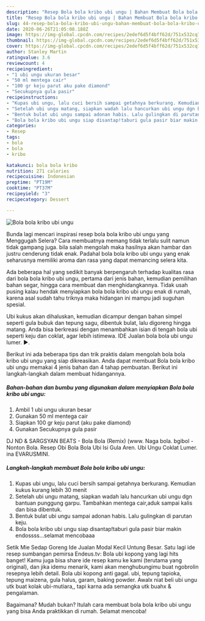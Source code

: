 ```yaml
---
description: "Resep Bola bola kribo ubi ungu | Bahan Membuat Bola bola kribo ubi ungu Yang Sedap"
title: "Resep Bola bola kribo ubi ungu | Bahan Membuat Bola bola kribo ubi ungu Yang Sedap"
slug: 44-resep-bola-bola-kribo-ubi-ungu-bahan-membuat-bola-bola-kribo-ubi-ungu-yang-sedap
date: 2020-06-26T21:05:08.188Z
image: https://img-global.cpcdn.com/recipes/2edef6d5f4bff62d/751x532cq70/bola-bola-kribo-ubi-ungu-foto-resep-utama.jpg
thumbnail: https://img-global.cpcdn.com/recipes/2edef6d5f4bff62d/751x532cq70/bola-bola-kribo-ubi-ungu-foto-resep-utama.jpg
cover: https://img-global.cpcdn.com/recipes/2edef6d5f4bff62d/751x532cq70/bola-bola-kribo-ubi-ungu-foto-resep-utama.jpg
author: Stanley Martin
ratingvalue: 3.6
reviewcount: 4
recipeingredient:
- "1 ubi ungu ukuran besar"
- "50 ml mentega cair"
- "100 gr keju parut aku pake diamond"
- "Secukupnya gula pasir"
recipeinstructions:
- "Kupas ubi ungu, lalu cuci bersih sampai getahnya berkurang. Kemudian kukus kurang lebih 30 menit"
- "Setelah ubi ungu matang, siapkan wadah lalu hancurkan ubi ungu dgn bantuan punggung garpu. Tambahkan mentega cair,aduk sampai kalis dan bisa dibentuk."
- "Bentuk bulat ubi ungu sampai adonan habis. Lalu gulingkan di parutan keju."
- "Bola bola kribo ubi ungu siap disantap!taburi gula pasir biar makin endossss...selamat mencobaaa"
categories:
- Resep
tags:
- bola
- bola
- kribo

katakunci: bola bola kribo 
nutrition: 271 calories
recipecuisine: Indonesian
preptime: "PT19M"
cooktime: "PT37M"
recipeyield: "3"
recipecategory: Dessert

---
```



![Bola bola kribo ubi ungu](https://img-global.cpcdn.com/recipes/2edef6d5f4bff62d/751x532cq70/bola-bola-kribo-ubi-ungu-foto-resep-utama.jpg)

Bunda lagi mencari inspirasi resep bola bola kribo ubi ungu yang Menggugah Selera? Cara membuatnya memang tidak terlalu sulit namun tidak gampang juga. bila salah mengolah maka hasilnya akan hambar dan justru cenderung tidak enak. Padahal bola bola kribo ubi ungu yang enak seharusnya memiliki aroma dan rasa yang dapat memancing selera kita.

Ada beberapa hal yang sedikit banyak berpengaruh terhadap kualitas rasa dari bola bola kribo ubi ungu, pertama dari jenis bahan, kemudian pemilihan bahan segar, hingga cara membuat dan menghidangkannya. Tidak usah pusing kalau hendak menyiapkan bola bola kribo ubi ungu enak di rumah, karena asal sudah tahu triknya maka hidangan ini mampu jadi suguhan spesial.

Ubi kukus akan dihaluskan, kemudian dicampur dengan bahan simpel seperti gula bubuk dan tepung sagu, dibentuk bulat, lalu digoreng hingga matang. Anda bisa berkreasi dengan menambahkan isian di tengah bola ubi seperti keju dan coklat, agar lebih istimewa. IDE Jualan bola bola ubi ungu lumer. ►.


Berikut ini ada beberapa tips dan trik praktis dalam mengolah bola bola kribo ubi ungu yang siap dikreasikan. Anda dapat membuat Bola bola kribo ubi ungu memakai 4 jenis bahan dan 4 tahap pembuatan. Berikut ini langkah-langkah dalam membuat hidangannya.

<!--inarticleads1-->

##### Bahan-bahan dan bumbu yang digunakan dalam menyiapkan Bola bola kribo ubi ungu:

1. Ambil 1 ubi ungu ukuran besar
1. Gunakan 50 ml mentega cair
1. Siapkan 100 gr keju parut (aku pake diamond)
1. Gunakan Secukupnya gula pasir


DJ ND &amp; SARGSYAN BEATS - Bola Bola (Remix) (www. Naga bola. bgibol - Nonton Bola. Resep Obi Bola Bola Ubi Isi Gula Aren. Ubi Ungu Coklat Lumer. ina EVARUSMINI. 

<!--inarticleads2-->

##### Langkah-langkah membuat Bola bola kribo ubi ungu:

1. Kupas ubi ungu, lalu cuci bersih sampai getahnya berkurang. Kemudian kukus kurang lebih 30 menit
1. Setelah ubi ungu matang, siapkan wadah lalu hancurkan ubi ungu dgn bantuan punggung garpu. Tambahkan mentega cair,aduk sampai kalis dan bisa dibentuk.
1. Bentuk bulat ubi ungu sampai adonan habis. Lalu gulingkan di parutan keju.
1. Bola bola kribo ubi ungu siap disantap!taburi gula pasir biar makin endossss...selamat mencobaaa


Setik Mie Sedap Goreng Ide Jualan Modal Kecil Untung Besar. Satu lagi ide resep sumbangan pemirsa Endeus.tv: Bola ubi kopong yang lagi hits banget! Kamu juga bisa share ide resep kamu ke kami (terutama yang original), dan jika idemu menarik, kami akan menghubungimu buat ngobrolin resepnya lebih detail. Bola ubi kopong anti gagal. ubi, tepung tapioka, tepung maizena, gula halus, garam, baking powder. Awalx niat beli ubi ungu utk buat kolak ubi-mutiara,, tapi karna ada semangka utk buahx &amp; pengalaman. 

Bagaimana? Mudah bukan? Itulah cara membuat bola bola kribo ubi ungu yang bisa Anda praktikkan di rumah. Selamat mencoba!
